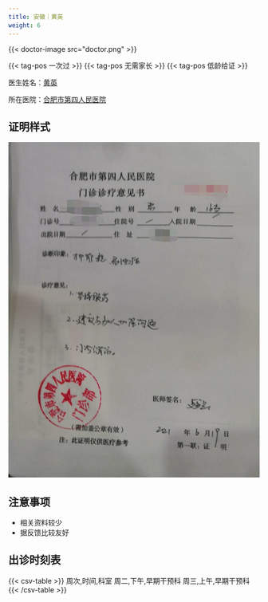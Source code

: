 ```yaml
---
title: 安徽｜黄英
weight: 6
---
```


{{< doctor-image src="doctor.png" >}}

{{< tag-pos 一次过 >}} {{< tag-pos 无需家长 >}} {{< tag-pos 低龄给证 >}}

医生姓名：[黄英](https://www.haodf.com/doctor/112797.html)

所在医院：[合肥市第四人民医院](https://amap.com/place/B022702CDW)

## 证明样式

![证明](proof.jpg)

## 注意事项

- 相关资料较少
- 据反馈比较友好

## 出诊时刻表

{{< csv-table >}}
周次,时间,科室
周二,下午,早期干预科
周三,上午,早期干预科
{{< /csv-table >}}
